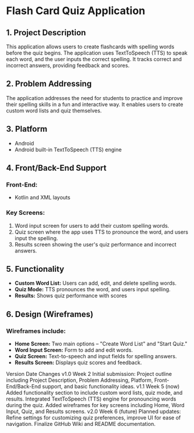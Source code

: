# Flash Card Quiz Application

## 1. Project Description
This application allows users to create flashcards with spelling words before the quiz begins. The application uses TextToSpeech (TTS) to speak each word, and the user inputs the correct spelling. It tracks correct and incorrect answers, providing feedback and scores.

## 2. Problem Addressing
The application addresses the need for students to practice and improve their spelling skills in a fun and interactive way. It enables users to create custom word lists and quiz themselves.

## 3. Platform
- Android
- Android built-in TextToSpeech (TTS) engine

## 4. Front/Back-End Support
### Front-End:
- Kotlin and XML layouts

### Key Screens:
1. Word input screen for users to add their custom spelling words.
2. Quiz screen where the app uses TTS to pronounce the word, and users input the spelling.
3. Results screen showing the user's quiz performance and incorrect answers.

## 5. Functionality
- **Custom Word List:** Users can add, edit, and delete spelling words.
- **Quiz Mode:** TTS pronounces the word, and users input spelling.
- **Results:** Shows quiz performance with scores

## 6. Design (Wireframes)
### Wireframes include:
- **Home Screen:** Two main options – "Create Word List" and "Start Quiz."
- **Word Input Screen:** Form to add and edit words.
- **Quiz Screen:** Text-to-speech and input fields for spelling answers.
- **Results Screen:** Displays quiz scores and feedback.

Version	Date	Changes
v1.0	Week 2	Initial submission: Project outline including Project Description, Problem Addressing, Platform, Front-End/Back-End support, and basic functionality ideas.
v1.1	Week 5 (now)	Added functionality section to include custom word lists, quiz mode, and results. Integrated TextToSpeech (TTS) engine for pronouncing words during the quiz. Added wireframes for key screens including Home, Word Input, Quiz, and Results screens.
v2.0	Week 6 (future)	Planned updates: Refine settings for customizing quiz preferences, improve UI for ease of navigation. Finalize GitHub Wiki and README documentation.
